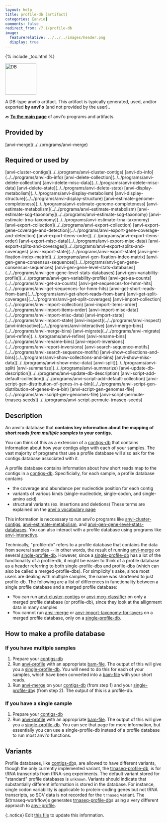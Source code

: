 ```yaml
---
layout: help
title: profile-db [artifact]
categories: [anvio]
comments: false
redirect_from: /7.1/profile-db
image:
  featurerelative: ../../../images/header.png
  display: true
---
```



{% include _toc.html %}


<img src="../../images/icons/DB.png" alt="DB" style="width:100px; border:none" />

A DB-type anvi'o artifact. This artifact is typically generated, used, and/or exported **by anvi'o** (and not provided by the user)..

🔙 **[To the main page](../../)** of anvi'o programs and artifacts.

## Provided by


<p style="text-align: left" markdown="1"><span class="artifact-p">[anvi-merge](../../programs/anvi-merge)</span></p>


## Required or used by


<p style="text-align: left" markdown="1"><span class="artifact-r">[anvi-cluster-contigs](../../programs/anvi-cluster-contigs)</span> <span class="artifact-r">[anvi-db-info](../../programs/anvi-db-info)</span> <span class="artifact-r">[anvi-delete-collection](../../programs/anvi-delete-collection)</span> <span class="artifact-r">[anvi-delete-misc-data](../../programs/anvi-delete-misc-data)</span> <span class="artifact-r">[anvi-delete-state](../../programs/anvi-delete-state)</span> <span class="artifact-r">[anvi-display-metabolism](../../programs/anvi-display-metabolism)</span> <span class="artifact-r">[anvi-display-structure](../../programs/anvi-display-structure)</span> <span class="artifact-r">[anvi-estimate-genome-completeness](../../programs/anvi-estimate-genome-completeness)</span> <span class="artifact-r">[anvi-estimate-metabolism](../../programs/anvi-estimate-metabolism)</span> <span class="artifact-r">[anvi-estimate-scg-taxonomy](../../programs/anvi-estimate-scg-taxonomy)</span> <span class="artifact-r">[anvi-estimate-trna-taxonomy](../../programs/anvi-estimate-trna-taxonomy)</span> <span class="artifact-r">[anvi-export-collection](../../programs/anvi-export-collection)</span> <span class="artifact-r">[anvi-export-gene-coverage-and-detection](../../programs/anvi-export-gene-coverage-and-detection)</span> <span class="artifact-r">[anvi-export-items-order](../../programs/anvi-export-items-order)</span> <span class="artifact-r">[anvi-export-misc-data](../../programs/anvi-export-misc-data)</span> <span class="artifact-r">[anvi-export-splits-and-coverages](../../programs/anvi-export-splits-and-coverages)</span> <span class="artifact-r">[anvi-export-state](../../programs/anvi-export-state)</span> <span class="artifact-r">[anvi-gen-fixation-index-matrix](../../programs/anvi-gen-fixation-index-matrix)</span> <span class="artifact-r">[anvi-gen-gene-consensus-sequences](../../programs/anvi-gen-gene-consensus-sequences)</span> <span class="artifact-r">[anvi-gen-gene-level-stats-databases](../../programs/anvi-gen-gene-level-stats-databases)</span> <span class="artifact-r">[anvi-gen-variability-profile](../../programs/anvi-gen-variability-profile)</span> <span class="artifact-r">[anvi-get-aa-counts](../../programs/anvi-get-aa-counts)</span> <span class="artifact-r">[anvi-get-sequences-for-hmm-hits](../../programs/anvi-get-sequences-for-hmm-hits)</span> <span class="artifact-r">[anvi-get-short-reads-from-bam](../../programs/anvi-get-short-reads-from-bam)</span> <span class="artifact-r">[anvi-get-split-coverages](../../programs/anvi-get-split-coverages)</span> <span class="artifact-r">[anvi-import-collection](../../programs/anvi-import-collection)</span> <span class="artifact-r">[anvi-import-items-order](../../programs/anvi-import-items-order)</span> <span class="artifact-r">[anvi-import-misc-data](../../programs/anvi-import-misc-data)</span> <span class="artifact-r">[anvi-import-state](../../programs/anvi-import-state)</span> <span class="artifact-r">[anvi-inspect](../../programs/anvi-inspect)</span> <span class="artifact-r">[anvi-interactive](../../programs/anvi-interactive)</span> <span class="artifact-r">[anvi-merge-bins](../../programs/anvi-merge-bins)</span> <span class="artifact-r">[anvi-migrate](../../programs/anvi-migrate)</span> <span class="artifact-r">[anvi-refine](../../programs/anvi-refine)</span> <span class="artifact-r">[anvi-rename-bins](../../programs/anvi-rename-bins)</span> <span class="artifact-r">[anvi-report-inversions](../../programs/anvi-report-inversions)</span> <span class="artifact-r">[anvi-search-sequence-motifs](../../programs/anvi-search-sequence-motifs)</span> <span class="artifact-r">[anvi-show-collections-and-bins](../../programs/anvi-show-collections-and-bins)</span> <span class="artifact-r">[anvi-show-misc-data](../../programs/anvi-show-misc-data)</span> <span class="artifact-r">[anvi-split](../../programs/anvi-split)</span> <span class="artifact-r">[anvi-summarize](../../programs/anvi-summarize)</span> <span class="artifact-r">[anvi-update-db-description](../../programs/anvi-update-db-description)</span> <span class="artifact-r">[anvi-script-add-default-collection](../../programs/anvi-script-add-default-collection)</span> <span class="artifact-r">[anvi-script-gen-distribution-of-genes-in-a-bin](../../programs/anvi-script-gen-distribution-of-genes-in-a-bin)</span> <span class="artifact-r">[anvi-script-gen-genomes-file](../../programs/anvi-script-gen-genomes-file)</span> <span class="artifact-r">[anvi-script-permute-trnaseq-seeds](../../programs/anvi-script-permute-trnaseq-seeds)</span></p>


## Description

An anvi'o database that **contains key information about the mapping of short reads *from multiple samples* to your contigs.** 

You can think of this as a extension of a <span class="artifact-n">[contigs-db](/help/7.1/artifacts/contigs-db)</span> that contains information about how your contigs align with each of your samples. The vast majority of programs that use a profile database will also ask for the contigs database associated with it. 

A profile database contains information about how short reads map to the contigs in a <span class="artifact-n">[contigs-db](/help/7.1/artifacts/contigs-db)</span>. Specificially, for each sample, a profile database contains
* the coverage and abundance per nucleotide position for each contig
* variants of various kinds (single-nucleotide, single-codon, and single-amino acid)
* structural variants (ex. insertions and deletions)
These terms are explained on the [anvi'o vocabulary page](http://merenlab.org/vocabulary/)

This information is neccessary to run anvi'o programs like <span class="artifact-n">[anvi-cluster-contigs](/help/7.1/programs/anvi-cluster-contigs)</span>, <span class="artifact-n">[anvi-estimate-metabolism](/help/7.1/programs/anvi-estimate-metabolism)</span>, and <span class="artifact-n">[anvi-gen-gene-level-stats-databases](/help/7.1/programs/anvi-gen-gene-level-stats-databases)</span>. You can also interact with a profile database using programs like <span class="artifact-n">[anvi-interactive](/help/7.1/programs/anvi-interactive)</span>.

Technically, "profile-db" refers to a profile database that contains the data from several samples -- in other words, the result of running <span class="artifact-n">[anvi-merge](/help/7.1/programs/anvi-merge)</span> on several <span class="artifact-n">[single-profile-db](/help/7.1/artifacts/single-profile-db)</span>. However, since a <span class="artifact-n">[single-profile-db](/help/7.1/artifacts/single-profile-db)</span> has a lot of the functionality of a profile-db, it might be easier to think of a profile database as a header referring to both single-profile-dbs and profile-dbs (which can also be called a merged-profile-dbs). For simplicity's sake, since most users are dealing with multiple samples, the name was shortened to just profile-db. The following are a list of differences in functionality between a single profile database and a merged profile database:
* You can run <span class="artifact-n">[anvi-cluster-contigs](/help/7.1/programs/anvi-cluster-contigs)</span> or <span class="artifact-n">[anvi-mcg-classifier](/help/7.1/programs/anvi-mcg-classifier)</span> on only a merged profile database (or profile-db), since they look at the allignment data in many samples
* You cannot run <span class="artifact-n">[anvi-merge](/help/7.1/programs/anvi-merge)</span> or <span class="artifact-n">[anvi-import-taxonomy-for-layers](/help/7.1/programs/anvi-import-taxonomy-for-layers)</span> on a merged profile database, only on a <span class="artifact-n">[single-profile-db](/help/7.1/artifacts/single-profile-db)</span>.

## How to make a profile database

### If you have multiple samples
1. Prepare your <span class="artifact-n">[contigs-db](/help/7.1/artifacts/contigs-db)</span>
2. Run <span class="artifact-n">[anvi-profile](/help/7.1/programs/anvi-profile)</span> with an appropriate <span class="artifact-n">[bam-file](/help/7.1/artifacts/bam-file)</span>. The output of this will give you a <span class="artifact-n">[single-profile-db](/help/7.1/artifacts/single-profile-db)</span>. You will need to do this for each of your samples, which have been converted into a <span class="artifact-n">[bam-file](/help/7.1/artifacts/bam-file)</span> with your short reads.
3. Run <span class="artifact-n">[anvi-merge](/help/7.1/programs/anvi-merge)</span> on your <span class="artifact-n">[contigs-db](/help/7.1/artifacts/contigs-db)</span> (from step 1) and your <span class="artifact-n">[single-profile-db](/help/7.1/artifacts/single-profile-db)</span>s (from step 2). The output of this is a profile-db.

### If you have a single sample
1. Prepare your <span class="artifact-n">[contigs-db](/help/7.1/artifacts/contigs-db)</span>
2. Run <span class="artifact-n">[anvi-profile](/help/7.1/programs/anvi-profile)</span> with an appropriate <span class="artifact-n">[bam-file](/help/7.1/artifacts/bam-file)</span>. The output of this will give you a <span class="artifact-n">[single-profile-db](/help/7.1/artifacts/single-profile-db)</span>. You can see that page for more information, but essentially you can use a single-profile-db instead of a profile database to run most anvi'o functions.

## Variants

Profile databases, like <span class="artifact-n">[contigs-db](/help/7.1/artifacts/contigs-db)</span>s, are allowed to have different variants, though the only currently implemented variant, the <span class="artifact-n">[trnaseq-profile-db](/help/7.1/artifacts/trnaseq-profile-db)</span>, is for tRNA transcripts from tRNA-seq experiments. The default variant stored for "standard" profile databases is `unknown`. Variants should indicate that substantially different information is stored in the database. For instance, single codon variability is applicable to protein-coding genes but not tRNA transcripts, so SCV data is not recorded for the `trnaseq` variant. The $(trnaseq-workflow)s generates <span class="artifact-n">[trnaseq-profile-db](/help/7.1/artifacts/trnaseq-profile-db)</span>s using a very different approach to <span class="artifact-n">[anvi-profile](/help/7.1/programs/anvi-profile)</span>.


{:.notice}
Edit [this file](https://github.com/merenlab/anvio/tree/master/anvio/docs/artifacts/profile-db.md) to update this information.

